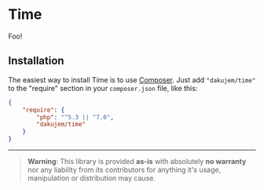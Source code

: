 # Time

Foo!


## Installation
The easiest way to install Time is to use [Composer](https://getcomposer.org/). Just add `"dakujem/time"` to the "require" section in your `composer.json` file, like this:
```json
{
	"require": {
		"php": "^5.3 || ^7.0",
		"dakujem/time"
	}
}
```

----

> **Warning**: This library is provided **as-is** with absolutely **no warranty** nor any liability from its contributors for anything it's usage, manipulation or distribution may cause.
